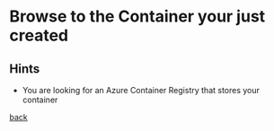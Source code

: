 # Browse to the Container your just created
## Hints
- You are looking for an Azure Container Registry that stores your container


[back](../azure-devops-projects-mini-hack.md)

